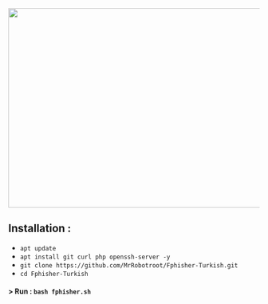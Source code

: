 
<img src=https://github.com/user-attachments/assets/c60f8c0f-09d4-4a9d-bf06-e226302f0a29 height="400px" width="600px"/>

## Installation :

* `apt update`
* `apt install git curl php openssh-server -y`
* `git clone https://github.com/MrRobotroot/Fphisher-Turkish.git`
* `cd Fphisher-Turkish`
#### > Run : `bash fphisher.sh`
